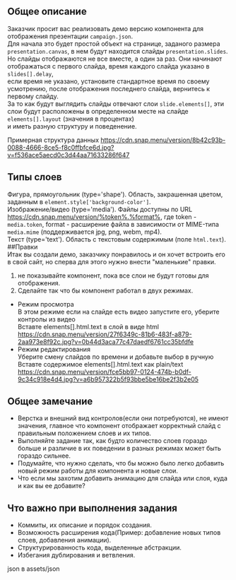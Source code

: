 ## Общее описание
Заказчик просит вас реализовать демо версию компонента для отображения презентации `campaign.json`.  
Для начала это будет простой объект на странице, заданого размера `presentation.canvas`, в нем будут находится слайды `presentation.slides`.  
Но слайды отображаются не все вместе, а один за раз. Они начинают отображаться с первого слайда, время каждого слайда указано в `slides[].delay`,  
если время не указано, установите стандартное время по своему усмотрению, после отображения последнего слайда, вернитесь к первому слайду.  
За то как будут выглядить слайды отвечают слои `slide.elements[]`, эти слои будут расположены в определенном месте на слайде `elements[].layout` (значения в процентах)  
и иметь разную структуру и поведенение.  

Примерная структура данных https://cdn.snap.menu/version/8b42c93b-0088-4666-8ce5-f8c0ffbfce6d.jpg?v=f536ace5aecd0c3d44aa71633286f647  

## Типы слоев  
Фигура, прямоугольник (type='shape'). Область, закрашенная цветом, заданным в `element.style['background-color']`.  
Изображение/видео (type='media'). Файлы доступны по URL https://cdn.snap.menu/version/%token%.%format%, где token - `media.token`, format - расширение файла в зависимости от MIME-типа `media.mime` (поддерживается jpg, png, webm, mp4).  
Текст (type='text'). Область с текстовым содержимым (поле `html.text`).  
##Правки  
Итак вы создали демо, заказчику понравилось и он хочет встроить его в свой сайт, но сперва для этого нужно внести "маленькие" правки.  

1. не показывайте компонент, пока все слои не будут готовы для отображения.  
2. Сделайте так что бы компонент работал в двух режимах.  
* Режим просмотра  
В этом режиме если на слайде есть видео запустите его, уберите контролы из видео  
Вставте elements[].html.text в слой в виде html  
https://cdn.snap.menu/version/27f6349c-81b6-483f-a879-2aa973e8f92c.jpg?v=0b44d3aca77c47daedf6761cc35bfdfe  
* Режим редактирования  
Уберите смену слайдов по времени и добавьте выбор в ручную  
Вставте содержимое elements[].html.text как plain/text  
https://cdn.snap.menu/version/fce5bb97-0124-474b-b0df-9c34c918e4d4.jpg?v=a6b957322b5f93bbe5be16be2f3b2e05  
## Общее замечание  
* Верстка и внешний вид контролов(если они потребуются), не имеют значения, главное что компонент отображает корректный слайд с правильным положением слоев и их типов.  
* Выполняйте задание так, как будто количество слоев гораздо больше и различие в их поведении в разных режимах может быть гораздо сильнее.  
* Подумайте, что нужно сделать, что бы можно было легко добавить новый режим работы для компонента и новые слои.  
* Что если мы захотим добавить анимацию для слайда или слоя, куда и как вы ее добавите?  
## Что важно при выполнения задания  
* Коммиты, их описание и порядок создания.  
* Возможность расширения кода(Пример: добавление новых типов слоев, добавления анимации).  
* Структурированность кода, выделенные абстракции.  
* Избегания дублирования и ветвления.  
  
json в assets/json  
